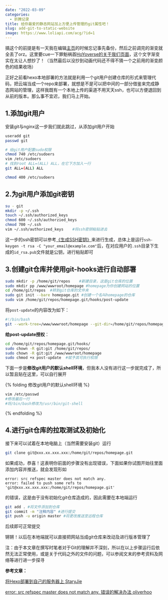 ```yaml
---
date: "2022-03-09"
categories:
  - 折腾记录
title: 给你最爱的静态网站加上方便上传管理的git属性吧！
slug: add-git-to-static-website
image: https://www.loliapi.com/acg/?id=1
---
```



搞这个的前提是有一天我在编辑[主页](https://www.inscripoem.com)的时候忘记事先备份，然后之前调完的渐变就全丢了orz。这里要cue一下罪魁祸首[HoYoverse的关于我们页面](https://www.hoyoverse.com/zh-cn/about-us)，这个文字渐变实在太让人想抄了！（当然最后以没抄到动画代码还不得不猜一个之前用的渐变颜色的结果收场）

<!--read more-->

正好之前看hexo本地部署的方法就是利用一个git用户创建仓库的形式来管理代码，把云端当成一个repo来部署，就想是不是可以把中间的一部分借鉴来完成静态网站的管理，这样我既有一个本地上传的渠道不用天天ssh，也可以方便退回到从前的版本。那么事不宜迟，我们马上开始。

## 1.添加git用户

安装git与nginx这一步我们就此跳过，从添加git用户开始

```Bash
useradd git
passwd git

# 给git用户配置sudo权限
chmod 740 /etc/sudoers
vim /etc/sudoers
# 找到root ALL=(ALL) ALL，在它下方加入一行
git ALL=(ALL) ALL

chmod 400 /etc/sudoers
```

## 2.为git用户添加git密钥

```Bash
su - git
mkdir -p ~/.ssh
touch ~/.ssh/authorized_keys
chmod 600 ~/.ssh/authorzied_keys
chmod 700 ~/.ssh
vim ~/.ssh/authorized_keys    #将ssh密钥粘贴进去
```

这一步的ssh密钥可以参考[《生成SSH密钥》](https://www.jianshu.com/p/7aba9b127cb8)来进行生成，总体上是运行`ssh-keygen -t rsa -C "your_email@example.com"`后，在对应用户的`.ssh`目录下生成的`id_rsa.pub`文件就是公钥，进行粘贴即可

## 3.创建git仓库并使用git-hooks进行自动部署

```Bash
sudo mkdir -p /home/git/repos    #新建目录，这是git仓库的位置
sudo mkdir pp /www/wwwroot/homepage #homepage为你创建网站的位置
cd /home/git/repos  #转到git仓库的文件夹
sudo git init --bare homepage.git #创建一个名叫homepage的仓库
sudo vim /home/git/repos/homepage.git/hooks/post-update
```

将`post-update`的内容改为如下：

```Bash
#!/bin/bash
git --work-tree=/www/wwwroot/homepage --git-dir=/home/git/repos/homepage.git checkout -f
```

**给post-update授权**：

```Bash
cd /home/git/repos/homepage.git/hooks/
sudo chown -R git:git /home/git/repos/
sudo chown -R git:git /www/wwwroot/homepage
sudo chmod +x post-update  #赋予其可执行权限
```

下面一步是**修改git用户的默认shell环境**，但我本人没有进行这一步就完成了，所以暂且贴在这里，可以自行展开

{% folding 修改git用户的默认shell环境 %}

```Bash
vim /etc/passwd 
#修改最后一行 
#将/bin/bash修改为/usr/bin/git-shell 
```
{% endfolding %}

## 4.进行git仓库的拉取测试及初始化

接下来可以试着在本地电脑上（当然需要安装git）运行

```Bash
git clone git@xxx.xx.xxx.xxx:/home/git/repos/homepage.git
```

如果成功，恭喜！这表明你前面的步骤没有出现错误，下面如果你试图开始往里面添加内容并推送，就会发现形如

```plaintext
error: src refspec master does not match any.
error: failed to push some refs to 'git@xxx.xx.xxx.xxx:/home/git/repos/homepage.git'
```

的错误，这是由于没有初始化git仓库造成的，因此需要在本地端运行

```Bash
git add . #将文件添加到仓库
git commit -m "注释内容" #进行提交
git push -u origin master #将更改推送至远程仓库
```

后续即可正常提交

锵锵！以后在本地端就可以直接把网站当成git仓库来改动及进行版本管理了

注：由于本文章在撰写时笔者对于Git的理解并不深刻，所以在以上步骤运行后依然无法正常使用，或是关于代码之外的文件的问题，可以参阅文末的参考资料及网络等进行进一步探寻

**参考文章：**

[将Hexo部署到自己的服务器上 StaryJie](https://www.cnblogs.com/jie-fang/p/13445939.html)

[error: src refspec master does not match any. 错误的解决办法 oliverhoo](https://blog.csdn.net/qq_38198952/article/details/82792279)